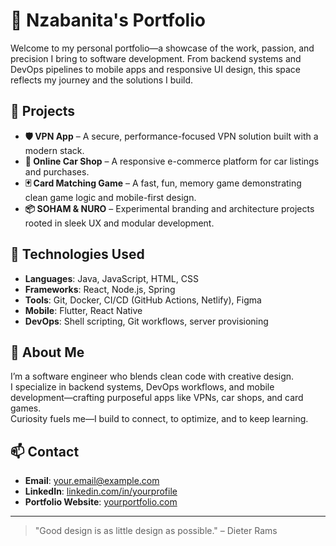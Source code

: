 # 🌟 Nzabanita's Portfolio

Welcome to my personal portfolio—a showcase of the work, passion, and precision I bring to software development. From backend systems and DevOps pipelines to mobile apps and responsive UI design, this space reflects my journey and the solutions I build.

## 🚀 Projects

- **🛡️ VPN App** – A secure, performance-focused VPN solution built with a modern stack.
- **🚗 Online Car Shop** – A responsive e-commerce platform for car listings and purchases.
- **🃏 Card Matching Game** – A fast, fun, memory game demonstrating clean game logic and mobile-first design.
- **📦 SOHAM & NURO** – Experimental branding and architecture projects rooted in sleek UX and modular development.

## 🔧 Technologies Used

- **Languages**: Java, JavaScript, HTML, CSS
- **Frameworks**: React, Node.js, Spring
- **Tools**: Git, Docker, CI/CD (GitHub Actions, Netlify), Figma
- **Mobile**: Flutter, React Native
- **DevOps**: Shell scripting, Git workflows, server provisioning

## 👤 About Me

I’m a software engineer who blends clean code with creative design.  
I specialize in backend systems, DevOps workflows, and mobile development—crafting purposeful apps like VPNs, car shops, and card games.  
Curiosity fuels me—I build to connect, to optimize, and to keep learning.

## 📫 Contact

- **Email**: your.email@example.com  
- **LinkedIn**: [linkedin.com/in/yourprofile](https://linkedin.com/in/yourprofile)  
- **Portfolio Website**: [yourportfolio.com](https://yourportfolio.com)

---

> "Good design is as little design as possible." – Dieter Rams
